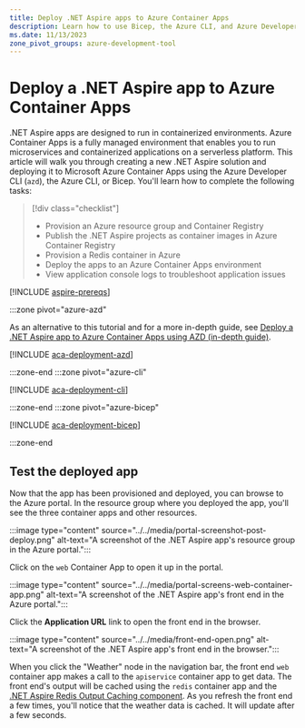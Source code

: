 ```yaml
---
title: Deploy .NET Aspire apps to Azure Container Apps
description: Learn how to use Bicep, the Azure CLI, and Azure Developer CLI to deploy .NET Aspire apps to Azure.
ms.date: 11/13/2023
zone_pivot_groups: azure-development-tool
---
```


# Deploy a .NET Aspire app to Azure Container Apps

.NET Aspire apps are designed to run in containerized environments. Azure Container Apps is a fully managed environment that enables you to run microservices and containerized applications on a serverless platform. This article will walk you through creating a new .NET Aspire solution and deploying it to Microsoft Azure Container Apps using the Azure Developer CLI (`azd`), the Azure CLI, or Bicep. You'll learn how to complete the following tasks:

> [!div class="checklist"]
>
> - Provision an Azure resource group and Container Registry
> - Publish the .NET Aspire projects as container images in Azure Container Registry
> - Provision a Redis container in Azure
> - Deploy the apps to an Azure Container Apps environment
> - View application console logs to troubleshoot application issues

[!INCLUDE [aspire-prereqs](../../includes/aspire-prereqs.md)]

:::zone pivot="azure-azd"

As an alternative to this tutorial and for a more in-depth guide, see [Deploy a .NET Aspire app to Azure Container Apps using AZD (in-depth guide)](aca-deployment-azd-in-depth.md).

[!INCLUDE [aca-deployment-azd](includes/aca-deployment-azd.md)]

:::zone-end
:::zone pivot="azure-cli"

[!INCLUDE [aca-deployment-cli](includes/aca-deployment-cli.md)]

:::zone-end
:::zone pivot="azure-bicep"

[!INCLUDE [aca-deployment-bicep](includes/aca-deployment-bicep.md)]

:::zone-end

## Test the deployed app

Now that the app has been provisioned and deployed, you can browse to the Azure portal. In the resource group where you deployed the app, you'll see the three container apps and other resources.

:::image type="content" source="../../media/portal-screenshot-post-deploy.png" alt-text="A screenshot of the .NET Aspire app's resource group in the Azure portal.":::

Click on the `web` Container App to open it up in the portal.

:::image type="content" source="../../media/portal-screens-web-container-app.png" alt-text="A screenshot of the .NET Aspire app's front end in the Azure portal.":::

Click the **Application URL** link to open the front end in the browser.

:::image type="content" source="../../media/front-end-open.png" alt-text="A screenshot of the .NET Aspire app's front end in the browser.":::

When you click the "Weather" node in the navigation bar, the front end `web` container app makes a call to the `apiservice` container app to get data. The front end's output will be cached using the `redis` container app and the [.NET Aspire Redis Output Caching component](../../caching/stackexchange-redis-output-caching-component.md). As you refresh the front end a few times, you'll notice that the weather data is cached. It will update after a few seconds.
